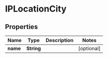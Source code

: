 # IPLocationCity

## Properties
Name | Type | Description | Notes
------------ | ------------- | ------------- | -------------
**name** | **String** |  |  [optional]
